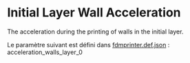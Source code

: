 # Initial Layer Wall Acceleration

The acceleration during the printing of walls in the initial layer.

Le paramètre suivant est défini dans [fdmprinter.def.json](https://github.com/smartavionics/Cura/blob/mb-master/resources/definitions/fdmprinter.def.json) : acceleration_walls_layer_0